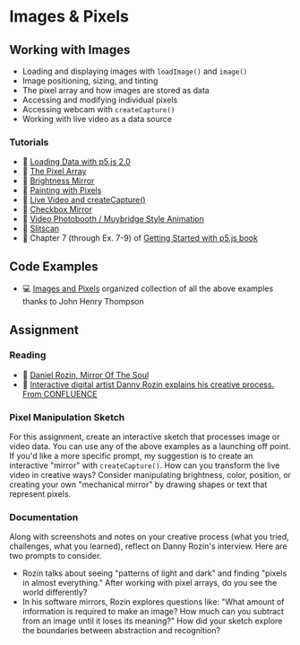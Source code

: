 # Images & Pixels

## Working with Images

- Loading and displaying images with `loadImage()` and `image()`
- Image positioning, sizing, and tinting
- The pixel array and how images are stored as data
- Accessing and modifying individual pixels
- Accessing webcam with `createCapture()`
- Working with live video as a data source

### Tutorials

- 🎥 [Loading Data with p5.js 2.0](https://thecodingtrain.com/tracks/p5js-2.0/p5js-2.0/loading-data)
- 🎥 [The Pixel Array](https://thecodingtrain.com/tracks/pixels/more-p5/pixel-array)
- 🎥 [Brightness Mirror](https://thecodingtrain.com/tracks/pixels/pixels/brightness-mirror)
- 🎥 [Painting with Pixels](https://thecodingtrain.com/tracks/pixels/pixels/painting-with-pixels)
- 🎥 [Live Video and createCapture()](https://thecodingtrain.com/tracks/pixels/pixels/createCapture)
- 🎥 [Checkbox Mirror](https://thecodingtrain.com/tracks/pixels/pixels/checkbox-mirror)
- 🎥 [Video Photobooth / Muybridge Style Animation](https://thecodingtrain.com/tracks/pixels/pixels/video-photobooth)
- 🎥 [Slitscan](https://thecodingtrain.com/challenges/164-slitscan)
- 📖 Chapter 7 (through Ex. 7-9) of [Getting Started with p5.js book](https://ebookcentral.proquest.com/lib/nyulibrary-ebooks/detail.action?docID=4333728)

## Code Examples

- 💻 [Images and Pixels](https://editor.p5js.org/jht1493/collections/XKr_AXpaT) organized collection of all the above examples thanks to John Henry Thompson

## Assignment

### Reading

- 📖 [Daniel Rozin, Mirror Of The Soul](https://digicult.it/design/daniel-rozin-mirror-of-the-soul/)
- 🎥 [Interactive digital artist Danny Rozin explains his creative process. From CONFLUENCE](https://youtu.be/Rc76x8NYzhU)

### Pixel Manipulation Sketch

For this assignment, create an interactive sketch that processes image or video data. You can use any of the above examples as a launching off point. If you'd like a more specific prompt, my suggestion is to create an interactive "mirror" with `createCapture()`. How can you transform the live video in creative ways? Consider manipulating brightness, color, position, or creating your own "mechanical mirror" by drawing shapes or text that represent pixels.

### Documentation

Along with screenshots and notes on your creative process (what you tried, challenges, what you learned), reflect on Danny Rozin's interview. Here are two prompts to consider.

- Rozin talks about seeing "patterns of light and dark" and finding "pixels in almost everything." After working with pixel arrays, do you see the world differently?
- In his software mirrors, Rozin explores questions like: "What amount of information is required to make an image? How much can you subtract from an image until it loses its meaning?" How did your sketch explore the boundaries between abstraction and recognition?
